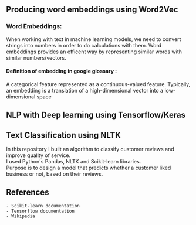 
  
## Producing word embeddings using Word2Vec  
  ### Word Embeddings:  
  When working with text in machine learning models, we need to convert strings into numbers in order to do   calculations with them. Word embeddings provides an efficent way by representing similar words with similar numbers/vectors.  
  #### Definition of embedding in google glossary :  
  A categorical feature represented as a continuous-valued feature. Typically, an embedding is a translation of a high-dimensional vector   into a low-dimensional space    
## NLP with Deep learning using Tensorflow/Keras  
  
## Text Classification using NLTK  
In this repository I built an algorithm to classify customer reviews and improve quality of service.   
I used Python's Pandas, NLTK and Scikit-learn libraries.  
Purpose is to design a model that predicts whether a customer liked business or not, based on their reviews.  
  
## References  
    - Scikit-learn documentation  
    - Tensorflow documentation  
    - Wikipedia  
    
